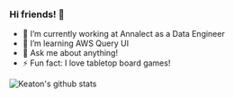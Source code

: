 ### Hi friends! 👋

- 🔭 I’m currently working at Annalect as a Data Engineer
- 🌱 I’m learning AWS Query UI
- 💬 Ask me about anything!
- ⚡ Fun fact: I love tabletop board games!

![Keaton's github stats](https://github-readme-stats.vercel.app/api?username=kdcurrie&count_private=true&show_icons=true&theme=dracula)
